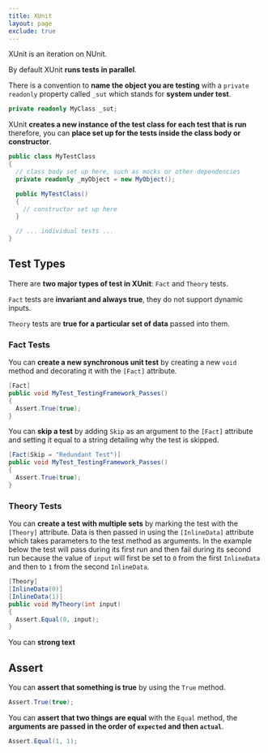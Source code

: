 ```yaml
---
title: XUnit
layout: page
exclude: true
---
```


XUnit is an iteration on NUnit. 

By default XUnit **runs tests in parallel**.

There is a convention to **name the object you are testing** with a `private readonly` property called `_sut` which stands for **system under test**.
```csharp
private readonly MyClass _sut;
```

XUnit **creates a new instance of the test class for each test that is run** therefore, you can **place set up for the tests inside the class body or constructor**.
```csharp
public class MyTestClass
{
  // class body set up here, such as mocks or other dependencies
  private readonly _myObject = new MyObject();

  public MyTestClass()
  {
    // constructor set up here
  }

  // ... individual tests ...
}
```

## Test Types

There are **two major types of test in XUnit**: `Fact` and `Theory` tests. 

`Fact` tests are **invariant and always true**, they do not support dynamic inputs.

`Theory` tests are **true for a particular set of data** passed into them.

### Fact Tests

You can **create a new synchronous unit test** by creating a new `void` method and decorating it with the `[Fact]` attribute.
```csharp
[Fact]
public void MyTest_TestingFramework_Passes()
{
  Assert.True(true);
}
```

You can **skip a test** by adding `Skip` as an argument to the `[Fact]` attribute and setting it equal to a string detailing why the test is skipped.
```csharp
[Fact(Skip = "Redundant Test")]
public void MyTest_TestingFramework_Passes()
{
  Assert.True(true);
}
```

### Theory Tests

You can **create a test with multiple sets** by marking the test with the `[Theory]` attribute. Data is then passed in using the `[InlineData]` attribute which takes parameters to the test method as arguments. In the example below the test will pass during its first run and then fail during its second run because the value of `input` will first be set to `0` from the first `InlineData` and then to `1` from the second `InlineData`.
```csharp
[Theory]
[InlineData(0)]
[InlineData(1)]
public void MyTheory(int input)
{
  Assert.Equal(0, input);
}
```

You can **strong text**

## Assert

You can **assert that something is true** by using the `True` method.
```csharp
Assert.True(true);
```

You can **assert that two things are equal** with the `Equal` method, the **arguments are passed in the order of `expected` and then `actual`**. 
```csharp
Assert.Equal(1, 1);
```


<!--stackedit_data:
eyJoaXN0b3J5IjpbLTE5NjAyMDM0NTksLTYxMjY5MjE5LDExMj
EzOTQ3MCw1NjU3ODA2MjIsLTE1OTczMjE4NzMsMjExODk0ODUx
MSwtMjA2MTcxNjQ4OV19
-->